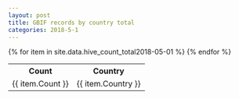 ```yaml
---
layout: post
title: GBIF records by country total
categories: 2018-5-1
---
```

<table>
	<tr>
		<th>Count</th>
		<th>Country</th>
	</tr>
{% for item in site.data.hive_count_total2018-05-01 %}
	<tr>
		<td>{{ item.Count }}</td>
		<td>{{ item.Country }}</td>
	</tr>
                     {% endfor %}
</table>